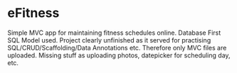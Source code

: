 # eFitness
Simple MVC app for maintaining fitness schedules online.
Database First SQL Model used.
Project clearly unfinished as it served for practising SQL/CRUD/Scaffolding/Data Annotations etc. Therefore only MVC files are uploaded.
Missing stuff as uploading photos, datepicker for scheduling day, etc.
